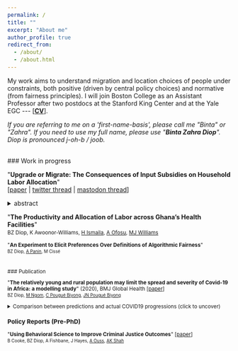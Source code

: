 ```yaml
---
permalink: /
title: ""
excerpt: "About me"
author_profile: true
redirect_from: 
  - /about/
  - /about.html
---
```

<link rel="stylesheet" type="text/css" href="style.css" />
<script>
  


function button(id) {
  var x = document.getElementById(id);
  var ids = ["UpgradeMigrate"];
  for(var i = 0; i < ids.length; i++) {
    var item = ids[i];
    if (item != id) {
      document.getElementById(item).style.display = "none";
    } else {
      if (x.style.display === "none") {
        x.style.display = "block"
      } else {
        x.style.display = "none";
      }
    }
  }	
}
</script> 



My work aims to understand migration and location choices of people under constraints, both positive (driven by central policy choices) and normative (from fairness principles). I will join Boston College as an Assistant Professor after two postdocs at the Stanford King Center and at the Yale EGC --- [**[CV](https://bzdiop.github.io/files/AboutMe/Diop_CV.pdf)**].  

_If you are referring to me on a 'first-name-basis', please call me "Binta" or "Zahra". If you need to use my full name, please use "**Binta Zahra Diop**". Diop is pronounced j-oh-b / joob._

<br>
### Work in progress

"**Upgrade or Migrate: The Consequences of Input Subsidies on Household Labor Allocation**"  
[[paper](https://bzdiop.github.io/files/JMP/Diop_JMP.pdf) | [twitter thread](https://twitter.com/bzdiop/status/1590635155634675713)
     | [mastodon thread](https://econtwitter.net/@bzdiop/109319384894004231)]
    <details> 
 <summary>abstract</summary>
<br style="line-height:0px;" /> 
       <small> Rural development programs often focus on increasing agricultural investment. Yet, many farmers can benefit from investing in a different  technology: outmigration. I explore how one common class of policies --- input subsidy programs (ISPs) --- allows households to sort based on the relative returns of these two technologies. First, I exploit area-by-year variations in the roll-out of a large-scale Zambian ISP and use a difference-in-differences strategy. I show that the ISP fosters specialization by farmers based on their comparative advantage, resulting in increases in both agricultural yields and outmigration. Second, I estimate a structural model that incorporates a positive learning externality related to fertilizer adoption. With this externality, the ISP offers advantages relative to alternative revenue-neutral policy counterfactuals. Compared to an untargeted cash transfer, I find that an ISP that allows for re-selling of fertilizer would increase migration out of agriculture. A more targeted cash transfer, or an ISP without resale markets, would reduce migration. All three counterfactual policies reduce fertilizer use relative to the ISP and hinder the process of specialization. </small> 
  </details>

<!-- _Selected Conferences_: NBER SI, EEA congress, MWIEDC, ES Africa meeting, UEA Europe meeting.</small> -->  
"**The Productivity and Allocation of Labor across Ghana’s Health Facilities**"  
<small> BZ Diop, K Awoonor-Williams, [H Ismaila](https://www.researchgate.net/profile/Hamza_Ismaila), [A Ofosu](https://www.researchgate.net/profile/Anthony_Ofosu),  [MJ Williams](https://www.martinjwilliams.com)<br>
<!-- _Conferences_: WGAPE, ODI Public Finance.</small> -->    
  
"**An Experiment to Elicit Preferences Over Definitions of Algorithmic Fairness**"  
<small>BZ Diop, [A Panin](http://ammapanin.com/), M Cissé</small>   
  
  
<br>
### Publication

"**The relatively young and rural population may limit the spread and severity of Covid-19 in Africa: a modelling study**" (2020), BMJ Global Health [[paper](https://gh.bmj.com/content/5/5/e002699)]  
<small>BZ Diop, [M Ngom](https://www.anl.gov/profile/marieme-ngom), [C Pougué Biyong](https://pouguebiyongc.github.io/), [JN Pougué Biyong](https://www.inet.ox.ac.uk/people/john-pougu%C3%A9-biyong/)</small> 
<details> 
 <summary>Comparison between predictions and actual COVID19 progressions (click to uncover)</summary>
<br style="line-height:0px;" /> 
      <br>
      <b>Predictions of the model:</b><br>  
     <img src="/images/covidpredictions.png"> <br>
      <b>The actual progression of infections:</b><br>  
      <img src="/images/covidreality.png"> <br>

<br>
  </details>

  
### Policy Reports (Pre-PhD)  

"**Using Behavioral Science to Improve Criminal Justice Outcomes**" [[paper](http://theslab.uchicago.edu/anuj/uploads/summons.pdf)]  
<small>B Cooke, BZ Diop, A Fishbane, J Hayes, [A Ouss](http://aouss.github.io/), [AK Shah](https://www.chicagobooth.edu/faculty/directory/s/anuj-k-shah)</small>  




